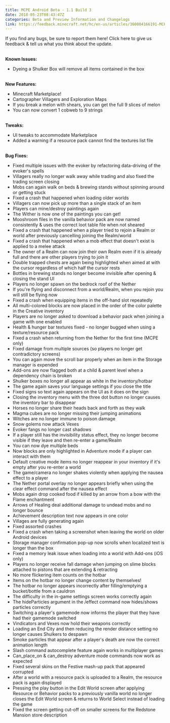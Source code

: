 ```yaml
---
title: MCPE Android Beta - 1.1 Build 3
date: 2018-05-23T08:43:47Z
categories: Beta and Preview Information and Changelogs
link: https://feedback.minecraft.net/hc/en-us/articles/360004166191-MCPE-Android-Beta-1-1-Build-3
---
```


If you find any bugs, be sure to report them here! Click here to give us feedback & tell us what you think about the update.

\
**Known Issues:**

-   Dyeing a Shulker Box will remove all items contained in the box

\
**New Features:**

-   Minecraft Marketplace!
-   Cartographer Villagers and Exploration Maps
-   If you break a melon with shears, you can get the full 9 slices of melon
-   You can now convert 1 cobweb to 9 strings

\
**Tweaks:**

-   UI tweaks to accommodate Marketplace
-   Added a warning if a resource pack cannot find the textures list file

\
**Bug Fixes:**

-   Fixed multiple issues with the evoker by refactoring data-driving of the evoker\'s spells
-   Villagers really no longer walk away while trading and also fixed the trading screen closing
-   Mobs can again walk on beds & brewing stands without spinning around or getting stuck
-   Fixed a crash that happened when loading older worlds
-   Villagers can now pick up more than a single stack of an item
-   Players can mine/destroy paintings again
-   The Wither is now one of the paintings you can get!
-   Mooshroom files in the vanilla behavior pack are now named consistently & uses the correct loot table file when not sheared
-   Fixed a crash that happened when a player tried to rejoin a Realm or world after previously cancelling joining the Realm/world
-   Fixed a crash that happened when a mob effect that doesn\'t exist is applied to a melee attack
-   The owner of a Realm can now join their own Realm even if it is already full and there are other players trying to join it
-   Double trapped chests are again being highlighted when aimed at with the cursor regardless of which half the cursor rests
-   Bottles in brewing stands no longer become invisible after opening & closing the stand UI
-   Players no longer spawn on the bedrock roof of the Nether
-   If you\'re flying and disconnect from a world/Realm, when you rejoin you will still be flying now
-   Fixed a crash when equipping items in the off-hand slot repeatedly
-   All multi-colored blocks are now placed in the order of the color palette in the Creative inventory
-   Players are no longer asked to download a behavior pack when joining a game with one enabled
-   Health & hunger bar textures fixed - no longer bugged when using a texture/resource pack
-   Fixed a crash when returning from the Nether for the first time (MCPE only)
-   Fixed damage from multiple sources (so players no longer get contradictory screens)
-   You can again move the scroll bar properly when an item in the Storage manager is expended
-   Add-ons are now flagged both at a child & parent level when a dependency chain is broken
-   Shulker boxes no longer all appear as white in the inventory/hotbar
-   The game again saves your language settings if you close the title
-   Fixed signs so text again appears on the UI as it does on the sign
-   Closing the inventory menu with the three dot button no longer causes the inventory bar to disappear
-   Horses no longer share their heads back and forth as they walk
-   Magma cubes are no longer missing their jumping animations
-   Witches are no longer immune to poison damage
-   Snow golems now attack Vexes
-   Evoker fangs no longer cast shadows
-   If a player still has the invisibility status effect, they no longer become visible if they leave and then re-enter a game/Realm
-   You can now dye multiple beds
-   Now blocks are only highlighted in Adventure mode if a player can interact with them
-   Default creative mode items no longer reappear in your inventory if it\'s empty after you re-enter a world
-   The game/camera no longer shakes violently when applying the nausea effect to a player
-   The Nether portal overlay no longer appears briefly when using the clear effect command after the nausea effect
-   Mobs again drop cooked food if killed by an arrow from a bow with the Flame enchantment
-   Arrows of Healing deal additional damage to undead mobs and no longer bounce
-   Achievement description text now appears in one color
-   Villages are fully generating again
-   Fixed assorted crashes
-   Fixed a crash when taking a screenshot when leaving the world on older Android devices
-   Storage manager confirmation pop-up now scrolls when localized text is longer than the box
-   Fixed a memory leak issue when loading into a world with Add-ons (iOS only)
-   Players no longer receive fall damage when jumping on slime blocks attached to pistons that are extending & retracting
-   No more flickering item counts on the hotbar
-   Items on the hotbar no longer change content by themselves!
-   The hotbar no longer appears incorrectly after filling/emptying a bucket/bottle from a cauldron
-   The difficulty in the in-game settings screen works correctly again
-   The hideParticles argument in the /effect command now hides/shows particles correctly
-   Switching a player\'s gamemode now informs the player that they have had their gamemode switched
-   Vindicators and Vexes now hold their weapons correctly
-   Loading an End City and then reducing the render distance setting no longer causes Shulkers to despawn
-   Smoke particles that appear after a player\'s death are now the correct animation length
-   Slash command autocomplete feature again works in multiplayer games
-   Can_place_on & can_destroy adventure mode commands now work as expected
-   Fixed several skins on the Festive mash-up pack that appeared corrupted
-   After a world with a resource pack is uploaded to a Realm, the resource pack is again displayed
-   Pressing the play button in the Edit World screen after applying Resource or Behavior packs to a previously vanilla world no longer closes the Edit World screen & returns to World Select instead of loading the game
-   Fixed the screen getting cut-off on smaller screens for the Redstone Mansion store description

<div>

 

</div>
